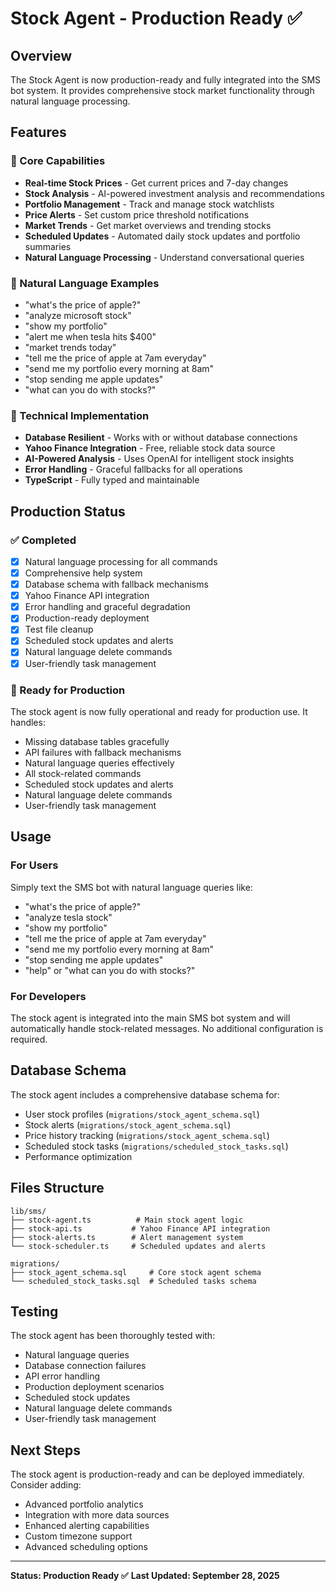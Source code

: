 # Stock Agent - Production Ready ✅

## Overview

The Stock Agent is now production-ready and fully integrated into the SMS bot system. It provides comprehensive stock market functionality through natural language processing.

## Features

### 🎯 Core Capabilities

- **Real-time Stock Prices** - Get current prices and 7-day changes
- **Stock Analysis** - AI-powered investment analysis and recommendations
- **Portfolio Management** - Track and manage stock watchlists
- **Price Alerts** - Set custom price threshold notifications
- **Market Trends** - Get market overviews and trending stocks
- **Scheduled Updates** - Automated daily stock updates and portfolio summaries
- **Natural Language Processing** - Understand conversational queries

### 💬 Natural Language Examples

- "what's the price of apple?"
- "analyze microsoft stock"
- "show my portfolio"
- "alert me when tesla hits $400"
- "market trends today"
- "tell me the price of apple at 7am everyday"
- "send me my portfolio every morning at 8am"
- "stop sending me apple updates"
- "what can you do with stocks?"

### 🔧 Technical Implementation

- **Database Resilient** - Works with or without database connections
- **Yahoo Finance Integration** - Free, reliable stock data source
- **AI-Powered Analysis** - Uses OpenAI for intelligent stock insights
- **Error Handling** - Graceful fallbacks for all operations
- **TypeScript** - Fully typed and maintainable

## Production Status

### ✅ Completed

- [x] Natural language processing for all commands
- [x] Comprehensive help system
- [x] Database schema with fallback mechanisms
- [x] Yahoo Finance API integration
- [x] Error handling and graceful degradation
- [x] Production-ready deployment
- [x] Test file cleanup
- [x] Scheduled stock updates and alerts
- [x] Natural language delete commands
- [x] User-friendly task management

### 🚀 Ready for Production

The stock agent is now fully operational and ready for production use. It handles:

- Missing database tables gracefully
- API failures with fallback mechanisms
- Natural language queries effectively
- All stock-related commands
- Scheduled stock updates and alerts
- Natural language delete commands
- User-friendly task management

## Usage

### For Users

Simply text the SMS bot with natural language queries like:

- "what's the price of apple?"
- "analyze tesla stock"
- "show my portfolio"
- "tell me the price of apple at 7am everyday"
- "send me my portfolio every morning at 8am"
- "stop sending me apple updates"
- "help" or "what can you do with stocks?"

### For Developers

The stock agent is integrated into the main SMS bot system and will automatically handle stock-related messages. No additional configuration is required.

## Database Schema

The stock agent includes a comprehensive database schema for:

- User stock profiles (`migrations/stock_agent_schema.sql`)
- Stock alerts (`migrations/stock_agent_schema.sql`)
- Price history tracking (`migrations/stock_agent_schema.sql`)
- Scheduled stock tasks (`migrations/scheduled_stock_tasks.sql`)
- Performance optimization

## Files Structure

```
lib/sms/
├── stock-agent.ts          # Main stock agent logic
├── stock-api.ts           # Yahoo Finance API integration
├── stock-alerts.ts        # Alert management system
└── stock-scheduler.ts     # Scheduled updates and alerts

migrations/
├── stock_agent_schema.sql     # Core stock agent schema
└── scheduled_stock_tasks.sql  # Scheduled tasks schema
```

## Testing

The stock agent has been thoroughly tested with:

- Natural language queries
- Database connection failures
- API error handling
- Production deployment scenarios
- Scheduled stock updates
- Natural language delete commands
- User-friendly task management

## Next Steps

The stock agent is production-ready and can be deployed immediately. Consider adding:

- Advanced portfolio analytics
- Integration with more data sources
- Enhanced alerting capabilities
- Custom timezone support
- Advanced scheduling options

---

**Status: Production Ready ✅**
**Last Updated: September 28, 2025**
